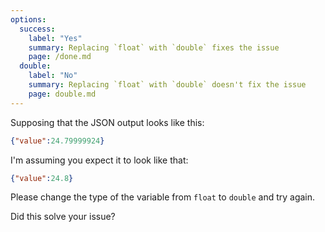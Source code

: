 ```yaml
---
options:
  success:
    label: "Yes"
    summary: Replacing `float` with `double` fixes the issue
    page: /done.md
  double:
    label: "No"
    summary: Replacing `float` with `double` doesn't fix the issue
    page: double.md
---
```


Supposing that the JSON output looks like this:

```json
{"value":24.79999924}
```

I'm assuming you expect it to look like that:

```json
{"value":24.8}
```

Please change the type of the variable from `float` to `double` and try again.

Did this solve your issue?